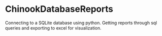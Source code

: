 # ChinookDatabaseReports
Connecting to a SQLite database using python. Getting reports through sql queries and exporting to excel for visualization.
